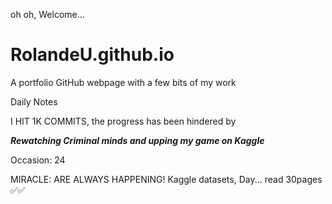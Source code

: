  oh oh, Welcome...
# RolandeU.github.io
A portfolio GitHub webpage with a few bits of my work

Daily Notes

I HIT 1K COMMITS, the progress has been hindered by

***Rewatching Criminal minds and upping my game on Kaggle***

Occasion: 24

MIRACLE: ARE ALWAYS HAPPENING!
Kaggle datasets, Day...
read 30pages ✅✅









